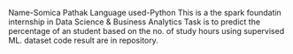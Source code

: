 Name-Somica Pathak
Language used-Python
This is a the spark foundatin internship in Data Science & Business
Analytics Task is to predict the percentage of an student based on the no. of study hours using supervised ML.
dataset 
code
result are in repository.
